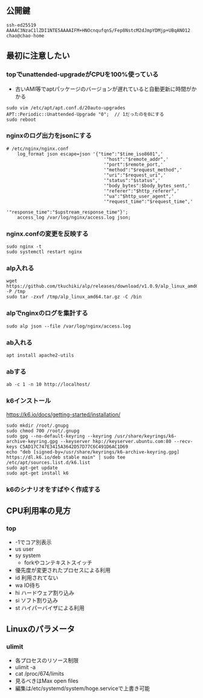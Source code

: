 ## 公開鍵
```
ssh-ed25519 AAAAC3NzaC1lZDI1NTE5AAAAIFM+HNOcnqufqnS/Fep8NstcM2dJmpYDMjp+UBqANO12 chao@chao-home
```

## 最初に注意したい

### topでunattended-upgradeがCPUを100%使っている
- 古いAMI等でaptパッケージのバージョンが遅れていると自動更新に時間がかかる
```
sudo vim /etc/apt/apt.conf.d/20auto-upgrades
APT::Periodic::Unattended-Upgrade "0";  // 1だったのを0にする
sudo reboot
```


### nginxのログ出力をjsonにする

```
# /etc/nginx/nginx.conf
	log_format json escape=json '{"time":"$time_iso8601",'
                                    '"host":"$remote_addr",'
                                    '"port":$remote_port,'
                                    '"method":"$request_method",'
                                    '"uri":"$request_uri",'
                                    '"status":"$status",'
                                    '"body_bytes":$body_bytes_sent,'
                                    '"referer":"$http_referer",'
                                    '"ua":"$http_user_agent",'
                                    '"request_time":"$request_time",'
                                    '"response_time":"$upstream_response_time"}';
	access_log /var/log/nginx/access.log json;
```

### nginx.confの変更を反映する

```
sudo nginx -t
sudo systemctl restart nginx
```

### alp入れる

```
wget https://github.com/tkuchiki/alp/releases/download/v1.0.9/alp_linux_amd64.tar.gz -P /tmp
sudo tar -zxvf /tmp/alp_linux_amd64.tar.gz -C /bin
```

### alpでnginxのログを集計する

```
sudo alp json --file /var/log/nginx/access.log
```

### ab入れる

```
apt install apache2-utils
```

### abする

```
ab -c 1 -n 10 http://localhost/
```

### k6インストール

https://k6.io/docs/getting-started/installation/
```
sudo mkdir /root/.gnupg
sudo chmod 700 /root/.gnupg
sudo gpg --no-default-keyring --keyring /usr/share/keyrings/k6-archive-keyring.gpg --keyserver hkp://keyserver.ubuntu.com:80 --recv-keys C5AD17C747E3415A3642D57D77C6C491D6AC1D69
echo "deb [signed-by=/usr/share/keyrings/k6-archive-keyring.gpg] https://dl.k6.io/deb stable main" | sudo tee /etc/apt/sources.list.d/k6.list
sudo apt-get update
sudo apt-get install k6
```

### k6のシナリオをすばやく作成する

## CPU利用率の見方

### top

- -1でコア別表示
- us user
- sy system
  - forkやコンテキストスイッチ
- 優先度が変更されたプロセスによる利用
- id 利用されてない
- wa IO待ち
- hi ハードウェア割り込み
- si ソフト割り込み
- st ハイパーバイザによる利用

## Linuxのパラメータ

### ulimit

- 各プロセスのリソース制限
- ulimit -a
- cat /proc/674/limits
- 見るべきはMax open files
- 編集は/etc/systemd/system/hoge.serviceで上書き可能